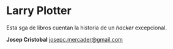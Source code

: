# Larry Plotter

Esta sga de libros cuentan la historia de un  *hacker* excepcional.

**Josep Cristobal**
josepc.mercader@gmail.com
